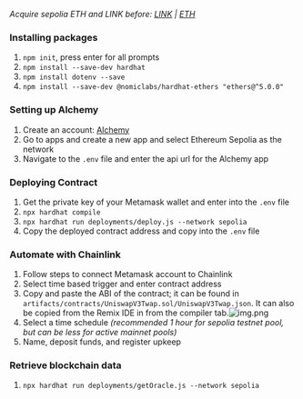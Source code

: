 *Acquire sepolia ETH and LINK before:* [*LINK*](https://faucets.chain.link/sepolia) *|* [*ETH*](https://sepoliafaucet.com/)
### Installing packages
1. ```npm init```, press enter for all prompts
2. ```npm install --save-dev hardhat```
3. ```npm install dotenv --save```
4. ```npm install --save-dev @nomiclabs/hardhat-ethers "ethers@^5.0.0"```
### Setting up Alchemy
1. Create an account: [Alchemy](https://www.alchemy.com/)
2. Go to apps and create a new app and select Ethereum Sepolia as the network
3. Navigate to the ```.env``` file and enter the api url for the Alchemy app
### Deploying Contract 
1. Get the private key of your Metamask wallet and enter into the ```.env``` 
   file
2. ```npx hardhat compile```
3. ```npx hardhat run deployments/deploy.js --network sepolia```
4. Copy the deployed contract address and copy into the ```.env``` file
### Automate with Chainlink
1. Follow steps to connect Metamask account to Chainlink
2. Select time based trigger and enter contract address
3. Copy and paste the ABI of the contract; it can be found in 
   ```artifacts/contracts/UniswapV3Twap.sol/UniswapV3Twap.json```. It can 
   also be copied from the Remix IDE in from the compiler tab.![img.png](img.png)
4. Select a time schedule *(recommended 1 hour for sepolia testnet pool, but 
   can be less for active mainnet pools)*
5. Name, deposit funds, and register upkeep
### Retrieve blockchain data
1. ```npx hardhat run deployments/getOracle.js --network sepolia```

